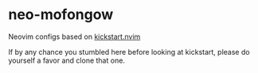 # neo-mofongow
Neovim configs based on [kickstart.nvim](https://github.com/nvim-lua/kickstart.nvim)

If by any chance you stumbled here before looking at kickstart, please do yourself a favor and clone that one.
